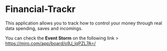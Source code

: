 # Financial-Trackr

This application allows you to track how to control your money through real data spending, saves and incomings.

You can check the **Event Storm** on the following link > https://miro.com/app/board/o9J_lqPZL7A=/